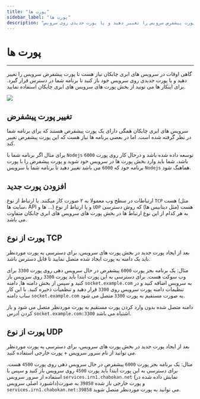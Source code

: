 ```yaml
---
title: "پورت ها"
sidebar_label: "پورت ها"
description: "گاهی اوقات در سرویس های ابری چابکان نیاز هست تا پورت پیشفرض سرویس را تغییر دهید و یا پورت جدیدی روی سرویس"
---
```


# پورت ها
---

گاهی اوقات در سرویس های ابری چابکان نیاز هست تا پورت پیشفرض سرویس را تغییر دهید و یا پورت جدیدی روی سرویس خود باز کنید تا برنامه شما در دسترس قرار گیرد. برای اینکار ها می تونید از بخش پورت های سرویس های ابری چابکان استفاده نمایید.

![](https://s1.chabokan.net/docs/gifs/service/port2-1.gif)

## تغییر پورت پیشفرض

سرویس های ابری چابکان همگی دارای یک پورت پیشفرض هستند که برای برنامه شما در نظر گرفته شده است. اما در بعضی برنامه ها نیاز هست که این پورت پیشفرض تغییر کند.

برای مثال اگر برنامه شما با `Nodejs` توسعه داده شده باشد و درحال کار روی پورت `6000` باشد، شما باید وارد بخش پورت ها در سرویس خود شوید و پورت پیشفرض را با پورت برنامه خود که `6000` می باشد تغییر دهید تا برنامه شما با سرویس `Nodejs` هماهنگ شود.

## افزودن پورت جدید

ارتباطات در سطح وب معمولا به ۲ صورت کار میکنند. یا ارتباط از نوع `TCP` هست (مثل سایت ها، API ها و ...) و یا ارتباط از نوع `UDP` هست (مثل دیتابیس ها) که روش دسترسی به هر کدام از این نوع ارتباط ها در بخش پورت های سرویس های ابری چابکان متفاوت می باشد.

## پورت از نوع TCP

بعد از ایجاد پورت جدید در بخش پورت های سرویس، برای دسترسی به پورت موردنظر باید یک دامنه به پورت ایجاد شده متصل نمایید تا قابل دسترس باشد.

مثال: یک برنامه بجز پورت `6000` پیشفرض در حال سرویس دهی روی پورت `3300` برای وب سوکت هست. برای دسترسی به این پورت ابتدا باید پورت `3300` روی سرویس باز کنید و سپس از بخش دامنه ها, دامنه `socket.example.com` به سرویس اضافه کنید و در تنظیمات دامنه پورت سرویس روی `3300` قرار دهید و تنظمیات ذخیره کنید. با این کار ساب دامنه `socket.example.com` به صورت مستقیم به پورت `3300` متصل می شود.

دامنه متصل شده بدون وارد کردن پورت مستقیم به پورت موردنظر متصل می شود و باز کردن آدرس `socket.example.com:3300` اشتباه می باشد.

## پورت از نوع UDP

بعد از ایجاد پورت جدید در بخش پورت های سرویس، برای دسترسی به پورت موردنظر می توانید از نام سرور سرویس + پورت خارجی استفاده کنید.

مثال: یک برنامه بجز پورت `6000` پیشفرض در حال سرویس دهی روی پورت `4500` هست. برای دسترسی به این پورت ابتدا باید پورت `4500` روی سرویس باز کنید و سپس با استفاده از سرور سرویس `services.irn1.chabokan.net` (نمایش داده شده در داشبورد اصلی سرویس)و پورت خارجی باز شده `39858` به صورت `services.irn1.chabokan.net:39858` می توانید به پورت موردنظر متصل شوید.
